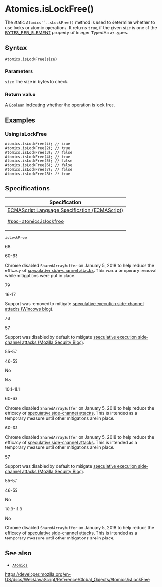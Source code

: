 # Atomics.isLockFree()

The static ` Atomics``.isLockFree() ` method is used to determine whether to use locks or atomic operations. It returns `true`, if the given size is one of the [BYTES_PER_ELEMENT](../typedarray/bytes_per_element) property of integer TypedArray types.

## Syntax

    Atomics.isLockFree(size)

### Parameters

`size`
The size in bytes to check.

### Return value

A [`Boolean`](../boolean) indicating whether the operation is lock free.

## Examples

### Using isLockFree

    Atomics.isLockFree(1); // true
    Atomics.isLockFree(2); // true
    Atomics.isLockFree(3); // false
    Atomics.isLockFree(4); // true
    Atomics.isLockFree(5); // false
    Atomics.isLockFree(6); // false
    Atomics.isLockFree(7); // false
    Atomics.isLockFree(8); // true

## Specifications

<table>
<thead>
<tr class="header">
<th>Specification</th>
</tr>
</thead>
<tbody>
<tr class="odd">
<td>
<a href="https://tc39.es/ecma262/#sec-atomics.islockfree">ECMAScript Language Specification (ECMAScript)
<br/>

<span class="small">#sec-atomics.islockfree</span>
</a>
</td>
</tr>
</tbody>
</table>

`isLockFree`

68

60-63

Chrome disabled `SharedArrayBuffer` on January 5, 2018 to help reduce the efficacy of [speculative side-channel attacks](https://www.chromium.org/Home/chromium-security/ssca). This was a temporary removal while mitigations were put in place.

79

16-17

Support was removed to mitigate [speculative execution side-channel attacks (Windows blog)](https://blogs.windows.com/msedgedev/2018/01/03/speculative-execution-mitigations-microsoft-edge-internet-explorer).

78

57

Support was disabled by default to mitigate [speculative execution side-channel attacks (Mozilla Security Blog)](https://blog.mozilla.org/security/2018/01/03/mitigations-landing-new-class-timing-attack/).

55-57

46-55

No

No

10.1-11.1

60-63

Chrome disabled `SharedArrayBuffer` on January 5, 2018 to help reduce the efficacy of [speculative side-channel attacks](https://www.chromium.org/Home/chromium-security/ssca). This is intended as a temporary measure until other mitigations are in place.

60-63

Chrome disabled `SharedArrayBuffer` on January 5, 2018 to help reduce the efficacy of [speculative side-channel attacks](https://www.chromium.org/Home/chromium-security/ssca). This is intended as a temporary measure until other mitigations are in place.

57

Support was disabled by default to mitigate [speculative execution side-channel attacks (Mozilla Security Blog)](https://blog.mozilla.org/security/2018/01/03/mitigations-landing-new-class-timing-attack/).

55-57

46-55

No

10.3-11.3

No

Chrome disabled `SharedArrayBuffer` on January 5, 2018 to help reduce the efficacy of [speculative side-channel attacks](https://www.chromium.org/Home/chromium-security/ssca). This is intended as a temporary measure until other mitigations are in place.

## See also

-   [`Atomics`](../atomics)

<a href="https://developer.mozilla.org/en-US/docs/Web/JavaScript/Reference/Global_Objects/Atomics/isLockFree" class="_attribution-link">https://developer.mozilla.org/en-US/docs/Web/JavaScript/Reference/Global_Objects/Atomics/isLockFree</a>

